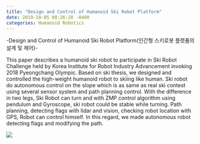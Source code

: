 ```yaml
---
title: "Design and Control of Humanoid Ski Robot Platform"
date: 2019-10-05 08:26:28 -0400
categories: Humanoid Robotics
---
```

-Design and Control of Humanoid Ski Robot Platform(인간형 스키로봇 플랫폼의 설계 및 제어)-

 This paper describes a humanoid ski robot to participate in Ski Robot Challenge held by Korea Institute for Robot Industry Advancement invoking 2018 Pyeongchang Olympic. Based on ski thesis, we designed and controlled the high-weight humanoid robot to skiing like human. Ski robot do autonomous control on the slope which is as same as real ski contest using several sensor system and path planning control. With the difference in two legs, Ski Robot can turn and with ZMP control algorithm using pendulum and Gyroscope, ski robot could be stable while turning. Path planning, detecting flags with lidar and vision, checking robot location with GPS, Robot can control himself. In this regard, we made autonomous robot detecting flags and modifying the path.


<img src="https://github.com/kyeum/kyeum.github.io/blob/master/photos/Rudolf.jpg?raw=true"></img>







